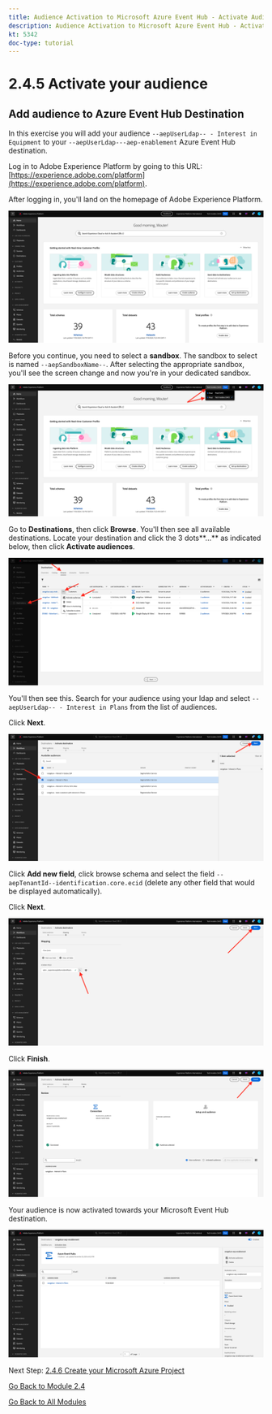 ```yaml
---
title: Audience Activation to Microsoft Azure Event Hub - Activate Audience
description: Audience Activation to Microsoft Azure Event Hub - Activate Audience
kt: 5342
doc-type: tutorial
---
```

# 2.4.5 Activate your audience

## Add audience to Azure Event Hub Destination

In this exercise you will add your audience `--aepUserLdap-- - Interest in Equipment` to your `--aepUserLdap---aep-enablement` Azure Event Hub destination.

Log in to Adobe Experience Platform by going to this URL: [https://experience.adobe.com/platform](https://experience.adobe.com/platform).

After logging in, you'll land on the homepage of Adobe Experience Platform.

![Data Ingestion](./../../../modules/datacollection/module1.2/images/home.png)

Before you continue, you need to select a **sandbox**. The sandbox to select is named ``--aepSandboxName--``. After selecting the appropriate sandbox, you'll see the screen change and now you're in your dedicated sandbox.

![Data Ingestion](./../../../modules/datacollection/module1.2/images/sb1.png)

Go to **Destinations**, then click **Browse**. You'll then see all available destinations. Locate your destination and click the 3 dots**...** as indicated below, then click **Activate audiences**.

![5-01-select-destination.png](./images/501selectdestination.png)

You'll then see this. Search for your audience using your ldap and select `--aepUserLdap-- - Interest in Plans` from the list of audiences.

Click **Next**.

![5-04-select-segment.png](./images/504selectsegment.png)

Click **Add new field**, click browse schema and select the field `--aepTenantId--identification.core.ecid` (delete any other field that would be displayed automatically).

Click **Next**.

![5-05-select-attributes.png](./images/505selectattributes.png)

Click **Finish**.

![5-06-destination-finish.png](./images/506destinationfinish.png)

Your audience is now activated towards your Microsoft Event Hub destination.

![5-07-destination-segment-added.png](./images/507destinationsegmentadded.png)

Next Step: [2.4.6 Create your Microsoft Azure Project](./ex6.md)

[Go Back to Module 2.4](./segment-activation-microsoft-azure-eventhub.md)

[Go Back to All Modules](./../../../overview.md)
